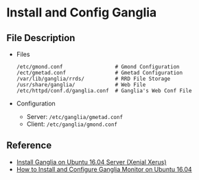 # Install and Config Ganglia

## File Description
- Files

    ```
    /etc/gmond.conf                 # Gmond Configuration
    /ect/gmetad.conf                # Gmetad Configuration
    /var/lib/ganglia/rrds/          # RRD File Storage
    /usr/share/ganglia/             # Web File
    /etc/httpd/conf.d/ganglia.conf  # Ganglia's Web Conf File
    ```

- Configuration
    - Server: `/etc/ganglia/gmetad.conf`
    - Client: `/etc/ganglia/gmond.conf`

## Reference
- [Install Ganglia on Ubuntu 16.04 Server (Xenial Xerus)](http://www.ubuntugeek.com/install-ganglia-on-ubuntu-16-04-server-xenial-xerus.html)
- [How to Install and Configure Ganglia Monitor on Ubuntu 16.04](https://hostpresto.com/community/tutorials/how-to-install-and-configure-ganglia-monitor-on-ubuntu-16-04/)